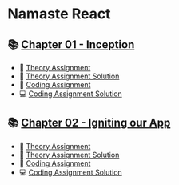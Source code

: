 # Namaste React

## 📚 [Chapter 01 - Inception](/Chapter%20-%2001%20-%20Inception/)

- 📘 [Theory Assignment](/Chapter%20-%2001%20-%20Inception/Theory/Assignment1.md)
- 📖 [Theory Assignment Solution](/Chapter%20-%2001%20-%20Inception/Theory/Solution1.md)
- 📘 [Coding Assignment](/Chapter%20-%2001%20-%20Inception/Coding/Assignment1.md)
- 💻 [Coding Assignment Solution](/Chapter%20-%2001%20-%20Inception/Coding/)

## 📚 [Chapter 02 - Igniting our App](/Chapter%20-%2002%20-%20Igniting%20out%20App/)

- 📘 [Theory Assignment](/Chapter%20-%2002%20-%20Igniting%20out%20App/Theory/Assignment2.md)
- 📖 [Theory Assignment Solution](/Chapter%20-%2002%20-%20Igniting%20out%20App/Theory/Solution2.md)
- 📘 [Coding Assignment](/Chapter%20-%2002%20-%20Igniting%20out%20App/Coding/Assignment2.md)
- 💻 [Coding Assignment Solution](/Chapter%20-%2002%20-%20Igniting%20out%20App/Coding/)